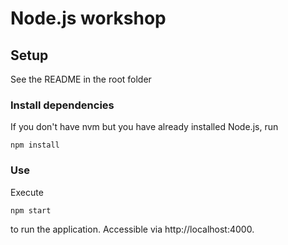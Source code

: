 # Node.js workshop

## Setup
See the README in the root folder

### Install dependencies
If you don't have nvm but you have already installed Node.js, run
``` shell
npm install
``` 

### Use
Execute 
``` shell
npm start
```
to run the application. Accessible via http://localhost:4000.